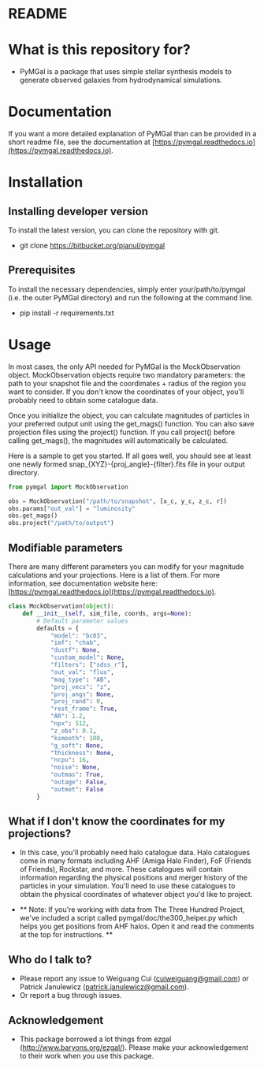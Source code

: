 # README


What is this repository for?
=============

* PyMGal is a package that uses simple stellar synthesis models to generate observed galaxies from hydrodynamical simulations.

Documentation
=============

If you want a more detailed explanation of PyMGal than can be provided in a short readme file, see the documentation at [https://pymgal.readthedocs.io](https://pymgal.readthedocs.io).

Installation 
============

Installing developer version
-------------
To install the latest version, you can clone the repository with git. 

  * git clone https://bitbucket.org/pjanul/pymgal
  
Prerequisites
-------------

To install the necessary dependencies, simply enter your/path/to/pymgal (i.e. the outer PyMGal directory) and run the following at the command line.

  * pip install -r requirements.txt
  
 
Usage
============

In most cases, the only API needed for PyMGal is the MockObservation object. MockObservation objects require two mandatory parameters: the path to your snapshot file and the coordimates + radius of the region you want to consider. If you don't know the coordinates of your object, you'll probably need to obtain some catalogue data.

Once you initialize the object, you can calculate magnitudes of particles in your preferred output unit using the get_mags() function. You can also save projection files using the project() function. If you call project() before calling get_mags(), the magnitudes will automatically be calculated.

Here is a sample to get you started. If all goes well, you should see at least one newly formed snap_{XYZ}-{proj_angle}-{filter}.fits file in your output directory.



```python
from pymgal import MockObservation

obs = MockObservation("/path/to/snapshot", [x_c, y_c, z_c, r])   
obs.params["out_val"] = "luminosity"
obs.get_mags()
obs.project("/path/to/output")
```


Modifiable parameters
-------------

There are many different parameters you can modify for your magnitude calculations and your projections. Here is a list of them. For more information, see documentation website here: [https://pymgal.readthedocs.io](https://pymgal.readthedocs.io).

```python 
class MockObservation(object):
    def __init__(self, sim_file, coords, args=None):
        # Default parameter values
        defaults = {
            "model": "bc03",
            "imf": "chab",
            "dustf": None,
            "custom_model": None,
            "filters": ["sdss_r"],
            "out_val": "flux",
            "mag_type": "AB",
            "proj_vecs": "z",
            "proj_angs": None,
            "proj_rand": 0,
            "rest_frame": True,
            "AR": 1.2,
            "npx": 512,
            "z_obs": 0.1,
            "ksmooth": 100,
            "g_soft": None,
            "thickness": None,
            "ncpu": 16,
            "noise": None,
            "outmas": True,
            "outage": False,
            "outmet": False
        }
```

What if I don't know the coordinates for my projections?
----------

* In this case, you'll probably need halo catalogue data. Halo catalogues come in many formats including AHF (Amiga Halo Finder), FoF (Friends of Friends), Rockstar, and more. These catalogues will contain information regarding the physical positions and merger history of the particles in your simulation. You'll need to use these catalogues to obtain the physical coordinates of whatever object you'd like to project.

* ** Note: If you're working with data from The Three Hundred Project, we've included a script called pymgal/doc/the300_helper.py which helps you get positions from AHF halos. Open it and read the comments at the top for instructions. **

Who do I talk to?
-----------

*   Please report any issue to Weiguang Cui (cuiweiguang@gmail.com) or Patrick Janulewicz (patrick.janulewicz@gmail.com).
*   Or report a bug through issues.

Acknowledgement
----------
*  This package borrowed a lot things from ezgal (<http://www.baryons.org/ezgal/>). Please make your acknowledgement to their work when you use this package.

